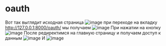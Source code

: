 # oauth
Вот так выглядит исходная страница
![image](https://user-images.githubusercontent.com/56675669/217625104-07568545-0019-4355-9080-3143b4ad7501.png)
при переходе на вкладку http://127.0.0.1:8000/oauth/ мы получаем
![image](https://user-images.githubusercontent.com/56675669/217625270-5b3d29e1-e360-4448-8f25-f258745f1cf6.png)
При нажатии на кнопку
![image](https://user-images.githubusercontent.com/56675669/217625322-9c99afac-64c1-4526-bcf1-5f18e9e1c58a.png)
После редиректимся на главную страницу и получаем доступ к данным
![image](https://user-images.githubusercontent.com/56675669/217625493-7fa51a5c-2ccc-4188-9505-1ba2aed5d8f3.png)
И
![image](https://user-images.githubusercontent.com/56675669/217625705-7e96d988-995e-4e1d-8395-f630023fa8b0.png)
